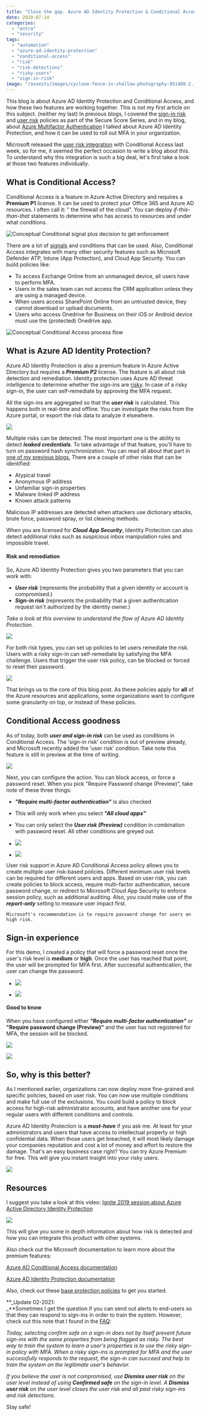 ```yaml
---
title: "Close the gap. Azure AD Identity Protection & Conditional Access."
date: 2020-07-14
categories: 
  - "entra"
  - "security"
tags: 
  - "automation"
  - "azure-ad-identity-protection"
  - "conditional-access"
  - "risk"
  - "risk-detections"
  - "risky-users"
  - "sign-in-risk"
image: "/assests/images/cyclone-fence-in-shallow-photography-951408-2.jpg"
---
```


This blog is about Azure AD Identity Protection and Conditional Access, and how these two features are working together. This is not my first article on this subject. (neither my last) In previous blogs, I covered the [sign-in risk](https://janbakker.tech/microsoft-secure-score-series-07-turn-on-sign-in-risk-policy/) and [user risk](https://janbakker.tech/microsoft-secure-score-series-11-turn-on-user-risk-policy/) policies as part of the Secure Score Series, and in my blog, about [Azure Multifactor Authentication](https://janbakker.tech/microsoft-secure-score-series-04-ensure-all-users-can-complete-multi-factor-authentication-for-secure-access/) I talked about Azure AD Identity Protection, and how it can be used to roll out MFA in your organization.

Microsoft released the [user risk integration](https://docs.microsoft.com/en-us/azure/active-directory/fundamentals/whats-new#user-risk-condition-in-conditional-access-policy) with Conditional Access last week, so for me, it seemed the perfect occasion to write a blog about this. To understand why this integration is such a big deal, let's first take a look at those two features individually.

## What is Conditional Access?

Conditional Access is a feature in Azure Active Directory and requires a **Premium P1** license. It can be used to protect your Office 365 and Azure AD resources. I often call it: " the firewall of the cloud". You can deploy _if-this-than-that_ statements to determine who has access to resources and under what conditions.

![Conceptual Conditional signal plus decision to get enforcement](/assets/images/conditional-access-signal-decision-enforcement.png)

There are a lot of [signals](https://docs.microsoft.com/en-us/azure/active-directory/conditional-access/overview#common-signals) and conditions that can be used. Also, Conditional Access integrates with many other security features such as Microsoft Defender ATP, Intune (App Protection), and Cloud App Security. You can build policies like:

- To access Exchange Online from an unmanaged device, all users have to perform MFA.
- Users in the sales team can not access the CRM application unless they are using a managed device.
- When users access SharePoint Online from an untrusted device, they cannot download or upload documents.
- Users who access Onedrive for Business on their iOS or Android device must use the (protected) Onedrive app.

![Conceptual Conditional Access process flow](/assets/images/conditional-access-overview-how-it-works.png)

## What is Azure AD Identity Protection?

Azure AD Identity Protection is also a premium feature in Azure Active Directory but requires a **_Premium P2_** license. The feature is all about risk detection and remediation. Identity protection uses Azure AD threat intelligence to determine whether the sign-ins are [risky](https://docs.microsoft.com/en-us/azure/active-directory/identity-protection/concept-identity-protection-risks). In case of a risky sign-in, the user can self-remediate by approving the MFA request.

All the sign-ins are aggregated so that the **_user risk_** is calculated. This happens both in real-time and offline. You can investigate the risks from the Azure portal, or export the risk data to analyze it elsewhere.

![](/assets/images/image-16.png)

Multiple risks can be detected. The most important one is the ability to detect **_leaked credentials_**. To take advantage of that feature, you'll have to turn on password hash synchronization. You can read all about that part in [one of my previous blogs.](https://janbakker.tech/microsoft-secure-score-series-03-enable-password-hash-sync-if-hybrid/) There are a couple of other risks that can be identified:

- Atypical travel
- Anonymous IP address
- Unfamiliar sign-in properties
- Malware linked IP address
- Known attack patterns

Malicious IP addresses are detected when attackers use dictionary attacks, brute force, password spray, or list cleaning methods.

When you are licensed for **_Cloud App Security_**, Identity Protection can also detect additional risks such as suspicious inbox manipulation rules and impossible travel.

#### Risk and remediation

So, Azure AD Identity Protection gives you two parameters that you can work with:

- **_User risk_** (represents the probability that a given identity or account is compromised.)
- **_Sign-in risk_** (represents the probability that a given authentication request isn't authorized by the identity owner.)

_Take a look at this overview to understand the flow of Azure AD Identity Protection._

![](/assets/images/Identity-Protection-Flow-2.png)

For both risk types, you can set up policies to let users remediate the risk. Users with a risky sign-in can self-remediate by satisfying the MFA challenge. Users that trigger the user risk policy, can be blocked or forced to reset their password.

![](/assets/images/image-18-1024x508.png)

That brings us to the core of this blog post. As these policies apply for **all** of the Azure resources and applications, some organizations want to configure some granularity on top, or instead of these policies.

## Conditional Access goodness

As of today, both **_user and sign-in risk_** can be used as conditions in Conditional Access. The 'sign-in risk' condition is out of preview already, and Microsoft recently added the 'user risk' condition. Take note this feature is still in preview at the time of writing.

![](/assets/images/image-19-1024x992.png)

Next, you can configure the action. You can block access, or force a password reset. When you pick "Require Password change (Preview)", take note of these three things:

- **_"Require multi-factor authentication"_** is also checked
- This will only work when you select **_"All cloud apps"_**
- You can only select the **_User risk (Preview)_** condition in combination with password reset. All other conditions are greyed out.

- ![](/assets/images/252-14-07-2020.png)
    
- ![](/assets/images/251-14-07-2020.png)
    

User risk support in Azure AD Conditional Access policy allows you to create multiple user risk-based policies. Different minimum user risk levels can be required for different users and apps. Based on user risk, you can create policies to block access, require multi-factor authentication, secure password change, or redirect to Microsoft Cloud App Security to enforce session policy, such as additional auditing. Also, you could make use of the **_report-only_** setting to measure user impact first.

```
Microsoft's recommendation is to require password change for users on high risk.
```

## Sign-in experience

For this demo, I created a policy that will force a password reset once the user's risk level is **medium** or **high**. Once the user has reached that point, the user will be prompted for MFA first. After successful authentication, the user can change the password.

- ![](/assets/images/245-14-07-2020-892x1024.png)
    
- ![](/assets/images/246-14-07-2020-838x1024.png)
    

#### Good to know

When you have configured either **_"Require multi-factor authentication"_** or **"Require password change (Preview)"** and the user has not registered for MFA, the session will be blocked.

![](/assets/images/image-23.png)

![](/assets/images/244-14-07-2020.png)

## So, why is this better?

As I mentioned earlier, organizations can now deploy more fine-grained and specific policies, based on user risk. You can now use multiple conditions and make full use of the exclusions. You could build a policy to block access for high-risk administrator accounts, and have another one for your regular users with different conditions and controls.

Azure AD Identity Protection is a **_must-have_** if you ask me. At least for your administrators and users that have access to intellectual property or high confidential data. When those users get breached, it will most likely damage your companies reputation and cost a lot of money and effort to restore the damage. That's an easy business case right? You can try Azure Premium for free. This will give you instant insight into your risky users.

![](/assets/images/image-24.png)

## Resources

I suggest you take a look at this video: [Ignite 2019 session about Azure Active Directory Identity Protection](https://myignite.techcommunity.microsoft.com/sessions/81723?source=sessions)

![](/assets/images/image-20.png)

This will give you some in depth information about how risk is detected and how you can integrate this product with other systems.

Also check out the Microsoft documentation to learn more about the premium features:

[Azure AD Conditional Access documentation](https://docs.microsoft.com/en-us/azure/active-directory/conditional-access/)

[Azure AD Identity Protection documentation](https://docs.microsoft.com/en-us/azure/active-directory/identity-protection/)

Also, check out these [base protection policies](https://github.com/AlexFilipin/ConditionalAccess/tree/master/PolicyRepository/Base%20protection) to get you started.

**_Update 02-2021:  
_**Sometimes I get the question if you can send out alerts to end-users so that they can respond to sign-ins in order to train the system. However, check out this note that I found in the [FAQ](https://docs.microsoft.com/en-us/azure/active-directory/identity-protection/troubleshooting-identity-protection-faq):

_Today, selecting confirm safe on a sign-in does not by itself prevent future sign-ins with the same properties from being flagged as risky. The best way to train the system to learn a user's properties is to use the risky sign-in policy with MFA. When a risky sign-ins is prompted for MFA and the user successfully responds to the request, the sign-in can succeed and help to train the system on the legitimate user's behavior._

_If you believe the user is not compromised, use **Dismiss user risk** on the user level instead of using **Confirmed safe** on the sign-in level. A **Dismiss user risk** on the user level closes the user risk and all past risky sign-ins and risk detections._

Stay safe!
